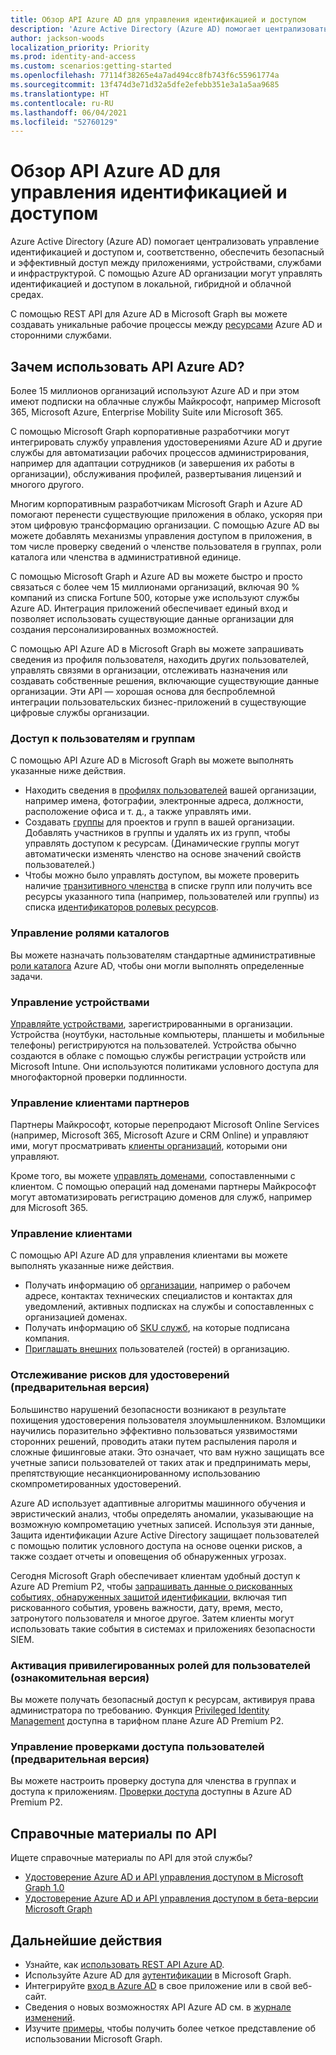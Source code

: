 ```yaml
---
title: Обзор API Azure AD для управления идентификацией и доступом
description: 'Azure Active Directory (Azure AD) помогает централизовать управление идентификацией и доступом и, соответственно, обеспечить безопасный и эффективный доступ между приложениями, устройствами, службами и инфраструктурой. С помощью Azure AD организации могут управлять идентификацией и доступом в локальной, гибридной и облачной средах.  '
author: jackson-woods
localization_priority: Priority
ms.prod: identity-and-access
ms.custom: scenarios:getting-started
ms.openlocfilehash: 77114f38265e4a7ad494cc8fb743f6c55961774a
ms.sourcegitcommit: 13f474d3e71d32a5dfe2efebb351e3a1a5aa9685
ms.translationtype: HT
ms.contentlocale: ru-RU
ms.lasthandoff: 06/04/2021
ms.locfileid: "52760129"
---
```

# <a name="azure-ad-identity-and-access-management-api-overview"></a>Обзор API Azure AD для управления идентификацией и доступом

Azure Active Directory (Azure AD) помогает централизовать управление идентификацией и доступом и, соответственно, обеспечить безопасный и эффективный доступ между приложениями, устройствами, службами и инфраструктурой. С помощью Azure AD организации могут управлять идентификацией и доступом в локальной, гибридной и облачной средах.

С помощью REST API для Azure AD в Microsoft Graph вы можете создавать уникальные рабочие процессы между [ресурсами](/graph/api/resources/azure-ad-overview) Azure AD и сторонними службами.

## <a name="why-use-the-azure-ad-apis"></a>Зачем использовать API Azure AD?

Более 15 миллионов организаций используют Azure AD и при этом имеют подписки на облачные службы Майкрософт, например Microsoft 365, Microsoft Azure, Enterprise Mobility Suite или Microsoft 365.

С помощью Microsoft Graph корпоративные разработчики могут интегрировать службу управления удостоверениями Azure AD и другие службы для автоматизации рабочих процессов администрирования, например для адаптации сотрудников (и завершения их работы в организации), обслуживания профилей, развертывания лицензий и многого другого.

Многим корпоративным разработчикам Microsoft Graph и Azure AD помогают перенести существующие приложения в облако, ускоряя при этом цифровую трансформацию организации. С помощью Azure AD вы можете добавлять механизмы управления доступом в приложения, в том числе проверку сведений о членстве пользователя в группах, роли каталога или членства в административной единице.

С помощью Microsoft Graph и Azure AD вы можете быстро и просто связаться с более чем 15 миллионами организаций, включая 90 % компаний из списка Fortune 500, которые уже используют службы Azure AD. Интеграция приложений обеспечивает единый вход и позволяет использовать существующие данные организации для создания персонализированных возможностей.

С помощью API Azure AD в Microsoft Graph вы можете запрашивать сведения из профиля пользователя, находить других пользователей, управлять связями в организации, отслеживать назначения или создавать собственные решения, включающие существующие данные организации. Эти API — хорошая основа для беспроблемной интеграции пользовательских бизнес-приложений в существующие цифровые службы организации.

### <a name="access-users-and-groups"></a>Доступ к пользователям и группам

С помощью API Azure AD в Microsoft Graph вы можете выполнять указанные ниже действия.

- Находить сведения в [профилях пользователей](/graph/api/resources/user) вашей организации, например имена, фотографии, электронные адреса, должности, расположение офиса и т. д., а также управлять ими.
- Создавать [группы](/graph/api/resources/groups-overview) для проектов и групп в вашей организации. Добавлять участников в группы и удалять их из групп, чтобы управлять доступом к ресурсам. (Динамические группы могут автоматически изменять членство на основе значений свойств пользователей.)
- Чтобы можно было управлять доступом, вы можете проверить наличие [транзитивного членства](/graph/api/user-checkmembergroups) в списке групп или получить все ресурсы указанного типа (например, пользователей или группы) из списка [идентификаторов ролевых ресурсов](/graph/api/directoryobject-getbyids).

### <a name="manage-directory-roles"></a>Управление ролями каталогов

Вы можете назначать пользователям стандартные административные [роли каталога](/graph/api/resources/directoryrole) Azure AD, чтобы они могли выполнять определенные задачи.

### <a name="manage-devices"></a>Управление устройствами

[Управляйте устройствами](/azure/active-directory/device-management-introduction), зарегистрированными в организации. Устройства (ноутбуки, настольные компьютеры, планшеты и мобильные телефоны) регистрируются на пользователей. Устройства обычно создаются в облаке с помощью службы регистрации устройств или Microsoft Intune. Они используются политиками условного доступа для многофакторной проверки подлинности.

### <a name="partner-tenant-management"></a>Управление клиентами партнеров

Партнеры Майкрософт, которые перепродают Microsoft Online Services (например, Microsoft 365, Microsoft Azure и CRM Online) и управляют ими, могут просматривать [клиенты организаций](/graph/api/resources/contract), которыми они управляют.

Кроме того, вы можете [управлять доменами](/graph/api/resources/domain), сопоставленными с клиентом. С помощью операций над доменами партнеры Майкрософт могут автоматизировать регистрацию доменов для служб, например для Microsoft 365.

### <a name="tenant-management"></a>Управление клиентами

С помощью API Azure AD для управления клиентами вы можете выполнять указанные ниже действия.

- Получать информацию об [организации](/graph/api/resources/organization), например о рабочем адресе, контактах технических специалистов и контактах для уведомлений, активных подписках на службы и сопоставленных с организацией доменах.
- Получать информацию об [SKU служб](/graph/api/resources/subscribedsku), на которые подписана компания.
- [Приглашать внешних](/graph/api/resources/invitation) пользователей (гостей) в организацию.

### <a name="monitor-identity-risks-preview"></a>Отслеживание рисков для удостоверений (предварительная версия)

Большинство нарушений безопасности возникают в результате похищения удостоверения пользователя злоумышленником. Взломщики научились поразительно эффективно пользоваться уязвимостями сторонних решений, проводить атаки путем распыления пароля и сложные фишинговые атаки. Это означает, что вам нужно защищать все учетные записи пользователей от таких атак и предпринимать меры, препятствующие несанкционированному использованию скомпрометированных удостоверений.

Azure AD использует адаптивные алгоритмы машинного обучения и эвристический анализ, чтобы определять аномалии, указывающие на возможную компрометацию учетных записей. Используя эти данные, Защита идентификации Azure Active Directory защищает пользователей с помощью политик условного доступа на основе оценки рисков, а также создает отчеты и оповещения об обнаруженных угрозах.

Сегодня Microsoft Graph обеспечивает клиентам удобный доступ к Azure AD Premium P2, чтобы [запрашивать данные о рискованных событиях, обнаруженных защитой идентификации](/graph/api/resources/identityprotection-root), включая тип рискованного события, уровень важности, дату, время, место, затронутого пользователя и многое другое. Затем клиенты могут использовать такие события в системах и приложениях безопасности SIEM.

### <a name="activate-users-into-privileged-roles-preview"></a>Активация привилегированных ролей для пользователей (ознакомительная версия)

Вы можете получать безопасный доступ к ресурсам, активируя права администратора по требованию. Функция [Privileged Identity Management](/graph/api/resources/privilegedidentitymanagement-root) доступна в тарифном плане Azure AD Premium P2.

### <a name="manage-user-access-reviews-preview"></a>Управление проверками доступа пользователей (предварительная версия)

Вы можете настроить проверку доступа для членства в группах и доступа к приложениям. [Проверки доступа](/graph/api/resources/accessreviews-root) доступны в Azure AD Premium P2.

## <a name="api-reference"></a>Справочные материалы по API

Ищете справочные материалы по API для этой службы?

- [Удостоверение Azure AD и API управления доступом в Microsoft Graph 1.0](/graph/api/resources/azure-ad-overview?view=graph-rest-1.0&preserve-view=true)
- [Удостоверение Azure AD и API управления доступом в бета-версии Microsoft Graph](/graph/api/resources/azure-ad-overview?view=graph-rest-beta&preserve-view=true)

## <a name="next-steps"></a>Дальнейшие действия

- Узнайте, как [использовать REST API Azure AD](/graph/api/resources/azure-ad-overview).
- Используйте Azure AD для [аутентификации](./auth/index.yml) в Microsoft Graph.
- Интегрируйте [вход в Azure AD](https://azure.microsoft.com/develop/identity/signin/) в свое приложение или в свой веб-сайт.
- Сведения о новых возможностях API Azure AD см. в [журнале изменений](changelog.md).
- Изучите [примеры](https://developer.microsoft.com/graph/graph/examples), чтобы получить более четкое представление об использовании Microsoft Graph.
